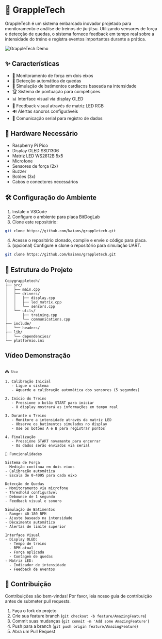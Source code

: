 ﻿# 🥋 GrappleTech

GrappleTech é um sistema embarcado inovador projetado para monitoramento e análise de treinos de jiu-jitsu. Utilizando sensores de força e detecção de quedas, o sistema fornece feedback em tempo real sobre a intensidade do treino e registra eventos importantes durante a prática.

![GrappleTech Demo](bjj-jiu-jitsu.gif)

## ✨ Características

- 💪 Monitoramento de força em dois eixos
- 🎯 Detecção automática de quedas
- 💓 Simulação de batimentos cardíacos baseada na intensidade
- 🏆 Sistema de pontuação para competições
- 📊 Interface visual via display OLED
- 🌈 Feedback visual através de matriz LED RGB
- 🔊 Alertas sonoros configuráveis
- 📡 Comunicação serial para registro de dados

## 🔧 Hardware Necessário

- Raspberry Pi Pico
- Display OLED SSD1306
- Matriz LED WS2812B 5x5
- Microfone
- Sensores de força (2x)
- Buzzer
- Botões (3x)
- Cabos e conectores necessários

## 🛠️ Configuração do Ambiente

1. Instale o VSCode
2. Configure o ambiente para placa BitDogLab
3. Clone este repositório:
```bash
git clone https://github.com/kaians/grappletech.git
```

4. Acesse o repositório clonado, compile e envie o código para placa.
5. (opcional) Configure e clone o repositório para simulação UART.
```bash
git clone https://github.com/kaians/grappletech.git
```

## 📁 Estrutura do Projeto

```
Copygrappletech/
├── src/
│   ├── main.cpp
│   ├── drivers/
│   │   ├── display.cpp
│   │   ├── led_matrix.cpp
│   │   └── sensors.cpp
│   └── utils/
│       ├── training.cpp
│       └── communications.cpp
├── include/
│   └── headers/
├── lib/
│   └── dependencies/
└── platformio.ini

```

## Vídeo Demonstração

```

🎮 Uso

1. Calibração Inicial
   - Ligue o sistema
   - Aguarde a calibração automática dos sensores (5 segundos)

2. Início do Treino
   - Pressione o botão START para iniciar
   - O display mostrará as informações em tempo real

3. Durante o Treino
   - Monitore a intensidade através da matriz LED
   - Observe os batimentos simulados no display
   - Use os botões A e B para registrar pontos

4. Finalização
   - Pressione START novamente para encerrar
   - Os dados serão enviados via serial

🎯 Funcionalidades

Sistema de Força
- Medição contínua em dois eixos
- Calibração automática
- Escala de 0-4095 para cada eixo

Detecção de Quedas
- Monitoramento via microfone
- Threshold configurável
- Debounce de 1 segundo
- Feedback visual e sonoro

Simulação de Batimentos
- Range: 40-180 BPM
- Ajuste baseado na intensidade
- Decaimento automático
- Alertas de limite superior

Interface Visual
- Display OLED:
  - Tempo de treino
  - BPM atual
  - Força aplicada
  - Contagem de quedas
- Matriz LED:
  - Indicador de intensidade
  - Feedback de eventos
```

## 🤝 Contribuição

Contribuições são bem-vindas! Por favor, leia nosso guia de contribuição antes de submeter pull requests.

1. Faça o fork do projeto
2. Crie sua feature branch (`git checkout -b feature/AmazingFeature`)
3. Commit suas mudanças (`git commit -m 'Add some AmazingFeature'`)
4. Push para a branch (`git push origin feature/AmazingFeature`)
5. Abra um Pull Request


